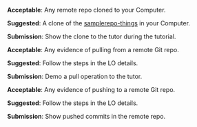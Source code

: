 <panel type="danger" header="`W3.8a` Can explain remote repositories :star:" expanded no-close>
  <include src="../../book/revisionControl/remoteRepositories/full.md" boilerplate />
</panel>

<!-- ==================================================================================================== -->

<panel type="danger" header="`W3.8b` Can clone a remote repo :star:" expanded no-close>
  <include src="../../book/gitAndGithub/clone/full.md" boilerplate />
  <panel header=":dart: Evidence" expanded>

**Acceptable**: Any remote repo cloned to your Computer.

**Suggested**: A clone of the [samplerepo-things]({{module_org}}/samplerepo-things) in your Computer. 

**Submission**: Show the clone to the tutor during the tutorial.

  </panel>
</panel>

<!-- ==================================================================================================== -->

<panel type="danger" header="`W3.8c` Can pull changes from a repo :star:" expanded no-close>
  <include src="../../book/gitAndGithub/pull/full.md" boilerplate />
  <panel header=":dart: Evidence" expanded>

**Acceptable**: Any evidence of pulling from a remote Git repo.

**Suggested**: Follow the steps in the LO details. 

**Submission**: Demo a pull operation to the tutor.

  </panel>
</panel>

<!-- ==================================================================================================== -->

<panel type="danger" header="`W3.8d` Can push to a remote repo :star:" expanded no-close>
  <include src="../../book/gitAndGithub/push/full.md" boilerplate />
  <panel header=":dart: Evidence" expanded>

**Acceptable**: Any evidence of pushing to a remote Git repo.

**Suggested**: Follow the steps in the LO details. 

**Submission**: Show pushed commits in the remote repo.

  </panel>
</panel>
